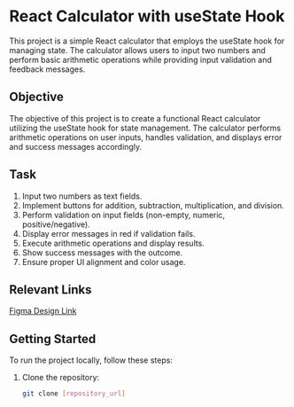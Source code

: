 # React Calculator with useState Hook

This project is a simple React calculator that employs the useState hook for managing state. The calculator allows users to input two numbers and perform basic arithmetic operations while providing input validation and feedback messages.

## Objective

The objective of this project is to create a functional React calculator utilizing the useState hook for state management. The calculator performs arithmetic operations on user inputs, handles validation, and displays error and success messages accordingly.

## Task

1. Input two numbers as text fields.
2. Implement buttons for addition, subtraction, multiplication, and division.
3. Perform validation on input fields (non-empty, numeric, positive/negative).
4. Display error messages in red if validation fails.
5. Execute arithmetic operations and display results.
6. Show success messages with the outcome.
7. Ensure proper UI alignment and color usage.

## Relevant Links

[Figma Design Link](https://www.figma.com/file/qMoGAGpjrlC0W3xdIYcvwO/Untitled?type=design&node-id=0-1&t=7vKZ8vv5kH5HFEoE-0)

## Getting Started

To run the project locally, follow these steps:

1. Clone the repository:
   ```bash
   git clone [repository_url]
